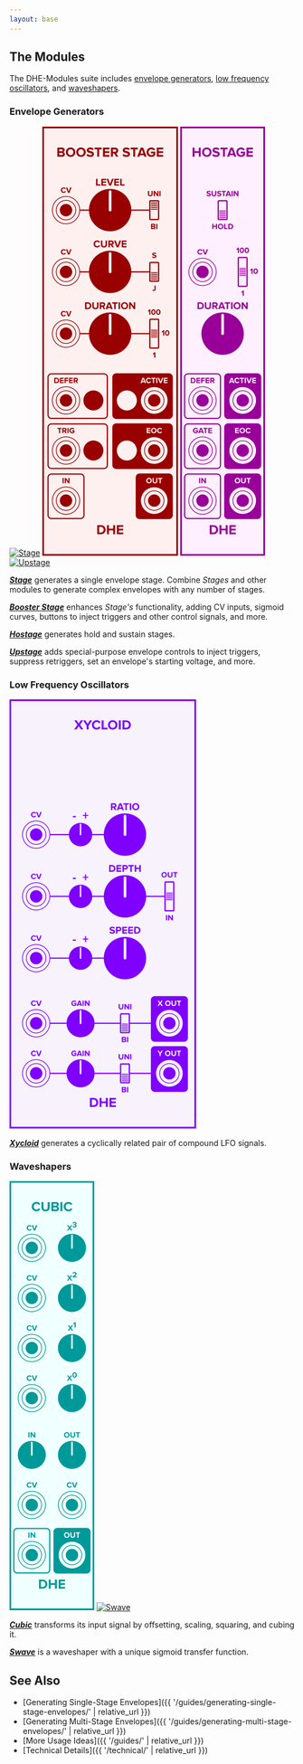 ```yaml
---
layout: base
---
```


## The Modules

The DHE-Modules suite includes
[envelope generators](#envelope-generators),
[low frequency oscillators](#low-frequency-oscillators),
and
[waveshapers](#waveshapers).

### Envelope Generators

[![_Stage_](modules/stage/panel.svg)](modules/stage/)
[![_Booster Stage_](modules/booster-stage/panel.svg)](modules/booster-stage/)
[![_Hostage_](modules/hostage/panel.svg)](modules/hostage/)
[![_Upstage_](modules/upstage/panel.svg)](modules/upstage/)

**[_Stage_](modules/stage/)**
generates a single envelope stage.
Combine _Stages_ and other modules
to generate complex envelopes
with any number of stages.

**[_Booster Stage_](modules/booster-stage/)**
enhances _Stage's_ functionality,
adding CV inputs,
sigmoid curves,
buttons to inject triggers and other control signals,
and more.

**[_Hostage_](modules/hostage/)**
generates hold and sustain stages.

**[_Upstage_](modules/upstage/)**
adds special-purpose envelope controls
to
inject triggers,
suppress retriggers,
set an envelope's starting voltage,
and more.

### Low Frequency Oscillators

[![_Xycloid_](modules/xycloid/panel.svg)](modules/xycloid/)

**[_Xycloid_](modules/xycloid/)**
generates a cyclically related pair of compound LFO signals.

### Waveshapers

[![_Cubic_](modules/cubic/panel.svg)](modules/cubic/)
[![_Swave_](modules/swave/panel.svg)](modules/swave/)

**[_Cubic_](modules/cubic/)**
transforms its input signal by offsetting, scaling, squaring, and cubing it.

**[_Swave_](modules/swave/)**
is a waveshaper with a unique sigmoid transfer function.

## See Also

- [Generating Single-Stage Envelopes]({{ '/guides/generating-single-stage-envelopes/' | relative_url }})
- [Generating Multi-Stage Envelopes]({{ '/guides/generating-multi-stage-envelopes/' | relative_url }})
- [More Usage Ideas]({{ '/guides/' | relative_url }})
- [Technical Details]({{ '/technical/' | relative_url }})
